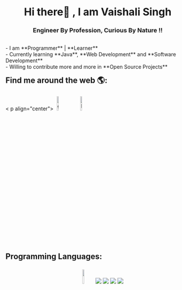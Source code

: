 
<h1 align="center">Hi there👋 , I am Vaishali Singh </h1>
<h3 align="center">Engineer By Profession, Curious By Nature !!</h3> 

 <p  style="float:left;">
 - I am **Programmer** | **Learner** <br>
 - Currently learning **Java**, **Web Development** and **Software Development** <br>
 - Willing to contribute more and more in **Open Source Projects**</p>
</div>
<br>

## Find me around the web 🌎: 
< p align="center">
        <a href="https://github.com/vaishali singh6698"><img alt="github" width="10%" style="padding:5px" src="https://img.icons8.com/clouds/100/000000/github.png"/></a>
	<a href="https://www.linkedin.com/in/vs6698/"><img alt="linkedin" width="10%" style="padding:5px" src="https://img.icons8.com/clouds/100/000000/linkedin.png"/></a>
</p>

## Programming Languages:

<p align="center">
	<img width="10%" style="padding:5px" src="https://img.icons8.com/color/144/000000/java-coffee-cup-logo.png"/>
	<img src="https://img.icons8.com/color/48/000000/c-plus-plus-logo.png"/>
	<img src="https://img.icons8.com/color/48/000000/html-5.png"/>
	<img src="https://img.icons8.com/color/48/000000/css3.png"/>
	<img src="https://img.icons8.com/color/48/000000/javascript.png"/> 
</p>

